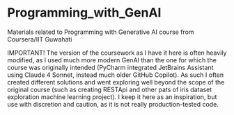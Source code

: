 # Programming_with_GenAI
Materials related to Programming with Generative AI course from Coursera/IIT Guwahati

IMPORTANT! The version of the coursework as I have it here is often heavily modified, as I used much more modern GenAI than the one for which the course was originally intended (PyCharm integrated JetBrains Assistant using Claude 4 Sonnet, instead much older GitHub Copilot). As such I often created different solutions and went exploring well beyond the scope of the original course (such as creating RESTApi and other pats of iris dataset exploration machine learning project). I keep it here as an inspiration, but use with discretion and caution, as it is not really production-tested code. 
